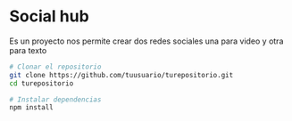 # Social hub
Es un proyecto nos permite crear dos redes sociales una para video y otra para texto

```bash
# Clonar el repositorio
git clone https://github.com/tuusuario/turepositorio.git
cd turepositorio

# Instalar dependencias
npm install

